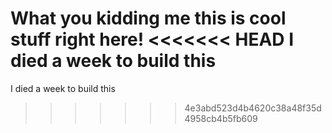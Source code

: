 What you kidding me this is cool stuff right here!
<<<<<<< HEAD
I died a week to build this 
=======
I died a week to build this 
>>>>>>> 4e3abd523d4b4620c38a48f35d4958cb4b5fb609
